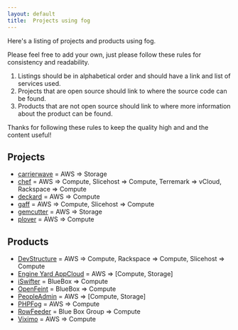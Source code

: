 ```yaml
---
layout: default
title:  Projects using fog
---
```


Here's a listing of projects and products using fog.

Please feel free to add your own, just please follow these rules for consistency and readability.

1. Listings should be in alphabetical order and should have a link and list of services used.
2. Projects that are open source should link to where the source code can be found.
3. Products that are not open source should link to where more information about the product can be found.

Thanks for following these rules to keep the quality high and and the content useful!

## Projects

* [carrierwave](http://github.com/jnicklas/carrierwave) = AWS => Storage
* [chef](http://github.com/opscode/chef) = AWS => Compute, Slicehost => Compute, Terremark => vCloud, Rackspace => Compute
* [deckard](http://github.com/joewilliams/deckard) = AWS => Compute
* [gaff](http://github.com/joewilliams/gaff) = AWS => Compute, Slicehost => Compute
* [gemcutter](http://github.com/rubygems/gemcutter) = AWS => Storage
* [plover](http://github.com/railsmachine/plover) = AWS => Compute

## Products

* [DevStructure](http://devstructure.com/) = AWS => Compute, Rackspace => Compute, Slicehost => Compute
* [Engine Yard AppCloud](http://www.engineyard.com/cloud) = AWS => \[Compute, Storage\]
* [iSwifter](http://iswifter.youwebinc.com/) = BlueBox => Compute
* [OpenFeint](http://openfeint.com) = BlueBox => Compute
* [PeopleAdmin](http://www.peopleadmin.com) = AWS => \[Compute, Storage\]
* [PHPFog](https://phpfog.com) = AWS => Compute
* [RowFeeder](https://rowfeeder.com) = Blue Box Group => Compute
* [Viximo](http://viximo.com) = AWS => Compute